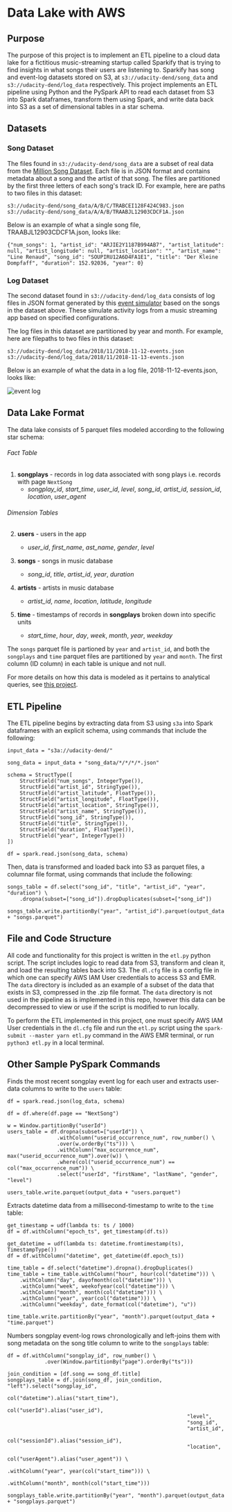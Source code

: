 # Data Lake with AWS

## Purpose

The purpose of this project is to implement an ETL pipeline to a cloud data lake for a fictitious music-streaming startup called Sparkify that is trying to find insights in what songs their users are listening to. Sparkify has song and event-log datasets stored on S3, at `s3://udacity-dend/song_data` and `s3://udacity-dend/log_data` respectively. This project implements an ETL pipeline using Python and the PySpark API to read each dataset from S3 into Spark dataframes, transform them using Spark, and write data back into S3 as a set of dimensional tables in a star schema.

## Datasets

### Song Dataset

The files found in `s3://udacity-dend/song_data` are a subset of real data from the [Million Song Dataset](http://millionsongdataset.com/). Each file is in JSON format and contains metadata about a song and the artist of that song. The files are partitioned by the first three letters of each song's track ID. For example, here are paths to two files in this dataset:

    s3://udacity-dend/song_data/A/B/C/TRABCEI128F424C983.json
    s3://udacity-dend/song_data/A/A/B/TRAABJL12903CDCF1A.json
    
Below is an example of what a single song file, TRAABJL12903CDCF1A.json, looks like:

    {"num_songs": 1, "artist_id": "ARJIE2Y1187B994AB7", "artist_latitude": null, "artist_longitude": null, "artist_location": "", "artist_name": "Line Renaud", "song_id": "SOUPIRU12A6D4FA1E1", "title": "Der Kleine Dompfaff", "duration": 152.92036, "year": 0}

### Log Dataset

The second dataset found in `s3://udacity-dend/log_data` consists of log files in JSON format generated by this [event simulator](https://github.com/Interana/eventsim) based on the songs in the dataset above. These simulate activity logs from a music streaming app based on specified configurations.

The log files in this dataset are partitioned by year and month. For example, here are filepaths to two files in this dataset:

    s3://udacity-dend/log_data/2018/11/2018-11-12-events.json
    s3://udacity-dend/log_data/2018/11/2018-11-13-events.json

Below is an example of what the data in a log file, 2018-11-12-events.json, looks like:

![event log](https://video.udacity-data.com/topher/2019/February/5c6c15e9_log-data/log-data.png)

## Data Lake Format

The data lake consists of 5 parquet files modeled according to the following star schema:

###### Fact Table
1. **songplays** - records in log data associated with song plays i.e. records with page `NextSong`
    - *songplay_id*, *start_time*, *user_id*, *level*, *song_id*, *artist_id*, *session_id*, *location*, *user_agent*
    
###### Dimension Tables
2. **users** - users in the app
    - *user_id*, *first_name*, *ast_name*, *gender*, *level*
    
3. **songs** - songs in music database
    - *song_id*, *title*, *artist_id*, *year*, *duration*
    
4. **artists** - artists in music database
    - *artist_id*, *name*, *location*, *latitude*, *longitude*
    
5. **time** - timestamps of records in **songplays** broken down into specific units
    - *start_time*, *hour*, *day*, *week*, *month*, *year*, *weekday*
    
The `songs` parquet file is partioned by `year` and `artist_id`, and both the `songplays` and `time` parquet files are partitioned by `year` and `month`. The first column (ID column) in each table is unique and not null.

For more details on how this data is modeled as it pertains to analytical queries, see [this project](https://github.com/spaydar/Data-Modeling-with-Postgres).

## ETL Pipeline

The ETL pipeline begins by extracting data from S3 using `s3a` into Spark dataframes with an explicit schema, using commands that include the following:

    input_data = "s3a://udacity-dend/"
    
    song_data = input_data + "song_data/*/*/*/*.json"
    
    schema = StructType([
        StructField("num_songs", IntegerType()),
        StructField("artist_id", StringType()),
        StructField("artist_latitude", FloatType()),
        StructField("artist_longitude", FloatType()),
        StructField("artist_location", StringType()),
        StructField("artist_name", StringType()),
        StructField("song_id", StringType()),
        StructField("title", StringType()),
        StructField("duration", FloatType()),
        StructField("year", IntegerType())
    ])
    
    df = spark.read.json(song_data, schema)
    
Then, data is transformed and loaded back into S3 as parquet files, a columnar file format, using commands that include the following:

    songs_table = df.select("song_id", "title", "artist_id", "year", "duration") \
        .dropna(subset=["song_id"]).dropDuplicates(subset=["song_id"])
       
    songs_table.write.partitionBy("year", "artist_id").parquet(output_data + "songs.parquet")
    
## File and Code Structure

All code and functionality for this project is written in the `etl.py` python script. The script includes logic to read data from S3, transform and clean it, and load the resulting tables back into S3. The `dl.cfg` file is a config file in which one can specify AWS IAM User credentials to access S3 and EMR. The `data` directory is included as an example of a subset of the data that exists in S3, compressed in the .zip file format. The `data` directory is not used in the pipeline as is implemented in this repo, however this data can be decompressed to view or use if the script is modified to run locally.

To perform the ETL implemented in this project, one must specify AWS IAM User credentials in the `dl.cfg` file and run the `etl.py` script using the `spark-submit --master yarn etl.py` command in the AWS EMR terminal, or run `python3 etl.py` in a local terminal.

## Other Sample PySpark Commands

Finds the most recent songplay event log for each user and extracts user-data columns to write to the `users` table:

    df = spark.read.json(log_data, schema)
    
    df = df.where(df.page == "NextSong")

    w = Window.partitionBy("userId")
    users_table = df.dropna(subset=["userId"]) \
                    .withColumn("userid_occurrence_num", row_number() \
                    .over(w.orderBy("ts"))) \
                    .withColumn("max_occurrence_num", max("userid_occurrence_num").over(w)) \
                    .where(col("userid_occurrence_num") == col("max_occurrence_num")) \
                    .select("userId", "firstName", "lastName", "gender", "level")
    
    users_table.write.parquet(output_data + "users.parquet")
    
Extracts datetime data from a millisecond-timestamp to write to the `time` table:

    get_timestamp = udf(lambda ts: ts / 1000)
    df = df.withColumn("epoch_ts", get_timestamp(df.ts))
    
    get_datetime = udf(lambda ts: datetime.fromtimestamp(ts), TimestampType())
    df = df.withColumn("datetime", get_datetime(df.epoch_ts))
    
    time_table = df.select("datetime").dropna().dropDuplicates()
    time_table = time_table.withColumn("hour", hour(col("datetime"))) \
        .withColumn("day", dayofmonth(col("datetime"))) \
        .withColumn("week", weekofyear(col("datetime"))) \
        .withColumn("month", month(col("datetime"))) \
        .withColumn("year", year(col("datetime"))) \
        .withColumn("weekday", date_format(col("datetime"), "u"))
    
    time_table.write.partitionBy("year", "month").parquet(output_data + "time.parquet")

Numbers songplay event-log rows chronologically and left-joins them with song metadata on the song title column to write to the `songplays` table:

    df = df.withColumn("songplay_id", row_number() \
                .over(Window.partitionBy("page").orderBy("ts")))

    join_condition = [df.song == song_df.title]
    songplays_table = df.join(song_df, join_condition, "left").select("songplay_id", 
                                                              col("datetime").alias("start_time"),
                                                              col("userId").alias("user_id"),
                                                              "level",
                                                              "song_id",
                                                              "artist_id",
                                                              col("sessionId").alias("session_id"),
                                                              "location",
                                                              col("userAgent").alias("user_agent")) \
                                                            .withColumn("year", year(col("start_time"))) \
                                                            .withColumn("month", month(col("start_time")))

    songplays_table.write.partitionBy("year", "month").parquet(output_data + "songplays.parquet")